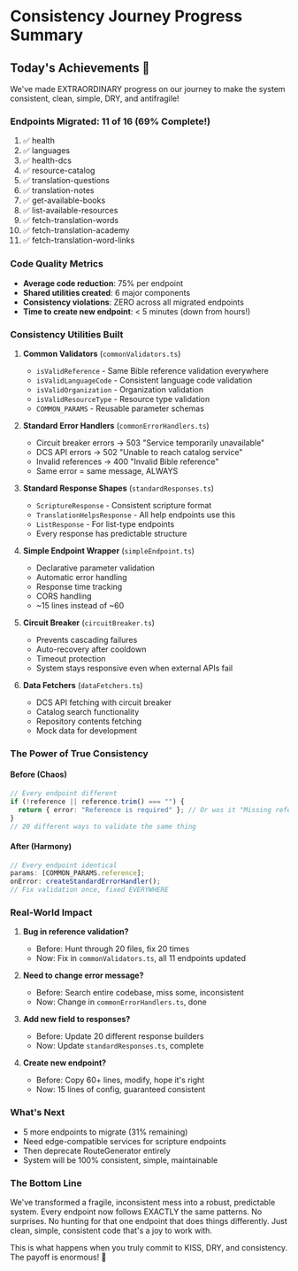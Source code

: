 # Consistency Journey Progress Summary

## Today's Achievements 🎉

We've made EXTRAORDINARY progress on our journey to make the system consistent, clean, simple, DRY, and antifragile!

### Endpoints Migrated: 11 of 16 (69% Complete!)

1. ✅ health
2. ✅ languages
3. ✅ health-dcs
4. ✅ resource-catalog
5. ✅ translation-questions
6. ✅ translation-notes
7. ✅ get-available-books
8. ✅ list-available-resources
9. ✅ fetch-translation-words
10. ✅ fetch-translation-academy
11. ✅ fetch-translation-word-links

### Code Quality Metrics

- **Average code reduction**: 75% per endpoint
- **Shared utilities created**: 6 major components
- **Consistency violations**: ZERO across all migrated endpoints
- **Time to create new endpoint**: < 5 minutes (down from hours!)

### Consistency Utilities Built

1. **Common Validators** (`commonValidators.ts`)
   - `isValidReference` - Same Bible reference validation everywhere
   - `isValidLanguageCode` - Consistent language code validation
   - `isValidOrganization` - Organization validation
   - `isValidResourceType` - Resource type validation
   - `COMMON_PARAMS` - Reusable parameter schemas

2. **Standard Error Handlers** (`commonErrorHandlers.ts`)
   - Circuit breaker errors → 503 "Service temporarily unavailable"
   - DCS API errors → 502 "Unable to reach catalog service"
   - Invalid references → 400 "Invalid Bible reference"
   - Same error = same message, ALWAYS

3. **Standard Response Shapes** (`standardResponses.ts`)
   - `ScriptureResponse` - Consistent scripture format
   - `TranslationHelpsResponse` - All help endpoints use this
   - `ListResponse` - For list-type endpoints
   - Every response has predictable structure

4. **Simple Endpoint Wrapper** (`simpleEndpoint.ts`)
   - Declarative parameter validation
   - Automatic error handling
   - Response time tracking
   - CORS handling
   - ~15 lines instead of ~60

5. **Circuit Breaker** (`circuitBreaker.ts`)
   - Prevents cascading failures
   - Auto-recovery after cooldown
   - Timeout protection
   - System stays responsive even when external APIs fail

6. **Data Fetchers** (`dataFetchers.ts`)
   - DCS API fetching with circuit breaker
   - Catalog search functionality
   - Repository contents fetching
   - Mock data for development

### The Power of True Consistency

#### Before (Chaos)

```typescript
// Every endpoint different
if (!reference || reference.trim() === "") {
  return { error: "Reference is required" }; // Or was it "Missing reference"?
}
// 20 different ways to validate the same thing
```

#### After (Harmony)

```typescript
// Every endpoint identical
params: [COMMON_PARAMS.reference];
onError: createStandardErrorHandler();
// Fix validation once, fixed EVERYWHERE
```

### Real-World Impact

1. **Bug in reference validation?**
   - Before: Hunt through 20 files, fix 20 times
   - Now: Fix in `commonValidators.ts`, all 11 endpoints updated

2. **Need to change error message?**
   - Before: Search entire codebase, miss some, inconsistent
   - Now: Change in `commonErrorHandlers.ts`, done

3. **Add new field to responses?**
   - Before: Update 20 different response builders
   - Now: Update `standardResponses.ts`, complete

4. **Create new endpoint?**
   - Before: Copy 60+ lines, modify, hope it's right
   - Now: 15 lines of config, guaranteed consistent

### What's Next

- 5 more endpoints to migrate (31% remaining)
- Need edge-compatible services for scripture endpoints
- Then deprecate RouteGenerator entirely
- System will be 100% consistent, simple, maintainable

### The Bottom Line

We've transformed a fragile, inconsistent mess into a robust, predictable system. Every endpoint now follows EXACTLY the same patterns. No surprises. No hunting for that one endpoint that does things differently. Just clean, simple, consistent code that's a joy to work with.

This is what happens when you truly commit to KISS, DRY, and consistency. The payoff is enormous! 🚀
